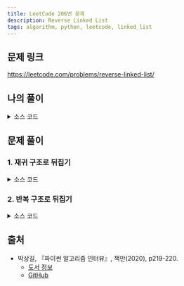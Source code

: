 ```yaml
---
title: LeetCode 206번 문제
description: Reverse Linked List
tags: algorithm, python, leetcode, linked_list
---
```


## 문제 링크

https://leetcode.com/problems/reverse-linked-list/

## 나의 풀이

<details>
<summary>소스 코드</summary>
<div markdown="1">

```python
class ListNode:
    def __init__(self, val=0, next=None):
        self.val = val
        self.next = next


class Solution:
    def my_solution(self, head: ListNode) -> ListNode:
        reversed_list = None
        while head:
            reversed_list = ListNode(head.val, reversed_list)
            head = head.next
        return reversed_list
```

</div>
</details>

## 문제 풀이

### 1. 재귀 구조로 뒤집기

<details>
<summary>소스 코드</summary>
<div markdown="1">

```python
class ListNode:
    def __init__(self, val=0, next=None):
        self.val = val
        self.next = next


class Solution:
    def solution1(self, head: ListNode) -> ListNode:
        def reverse(node: ListNode, prev: ListNode = None):
            if not node:
                return prev
            next, node.next = node.next, prev
            return reverse(next, node)

        return reverse(head)
```

</div>
</details>

### 2. 반복 구조로 뒤집기

<details>
<summary>소스 코드</summary>
<div markdown="1">

```python
class ListNode:
    def __init__(self, val=0, next=None):
        self.val = val
        self.next = next


class Solution:
    def solution2(self, head: ListNode) -> ListNode:
        node, prev = head, None

        while node:
            next, node.next = node.next, prev
            prev, node = node, next

        return prev
```

</div>
</details>

## 출처

- 박상길, 『파이썬 알고리즘 인터뷰』, 책만(2020), p219-220.
  - [도서 정보](https://www.onlybook.co.kr/entry/algorithm-interview)
  - [GitHub](https://github.com/onlybooks/algorithm-interview)
